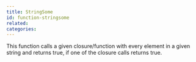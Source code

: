 ```yaml
---
title: StringSome
id: function-stringsome
related:
categories:
---
```


This function calls a given closure/function with every element in a given string and returns true, if one of the closure calls returns true.